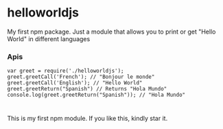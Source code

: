<h1>helloworldjs</h1>
<p>My first npm package. Just a module that allows you to print or get "Hello World" in different languages</p>
<h3>Apis</h3>
 
 <div>
    <code>var greet = require('./helloworldjs');</code>
 </div>
<div>
  <code>greet.greetCall('French'); // "Bonjour le monde"</code>
  <code>greet.greetCall('English'); // "Hello World"</code>
 </div>
<div> 
 <code>greet.greetReturn("Spanish") // Returns "Hola Mundo"</code>
  <code>console.log(greet.greetReturn("Spanish")); // "Hola Mundo" </code>
</div>

#
<p>This is my first npm module. If you like this, kindly star it.</p>
